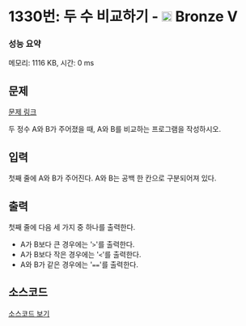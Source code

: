# 1330번: 두 수 비교하기 - <img src="https://static.solved.ac/tier_small/1.svg" style="height:20px" /> Bronze V

<!-- performance -->
### 성능 요약
메모리: 1116 KB, 시간: 0 ms
<!-- end -->

## 문제

[문제 링크](https://boj.kr/1330)


<p>두 정수 A와 B가 주어졌을 때, A와 B를 비교하는 프로그램을 작성하시오.</p>



## 입력


<p>첫째 줄에 A와 B가 주어진다. A와 B는 공백 한 칸으로 구분되어져 있다.</p>



## 출력


<p>첫째 줄에 다음 세 가지 중 하나를 출력한다.</p>

<ul>
<li>A가 B보다 큰 경우에는 '<code>&gt;</code>'를 출력한다.</li>
<li>A가 B보다 작은 경우에는 '<code>&lt;</code>'를 출력한다.</li>
<li>A와 B가 같은 경우에는 '<code>==</code>'를 출력한다.</li>
</ul>



## 소스코드

[소스코드 보기](두%20수%20비교하기.c)